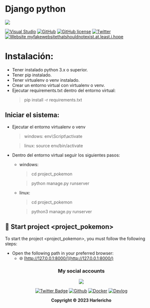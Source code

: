 # Django python

![](https://neuralcovenant.files.wordpress.com/2020/09/django.png)

[![Visual Studio](https://badgen.net/badge/icon/visualstudio?icon=visualstudio&label)](https://visualstudio.microsoft.com)
[![GitHub](https://badgen.net/badge/icon/github?icon=github&label)](https://github.com/harlericho)
[![GitHub license](https://img.shields.io/github/license/Naereen/StrapDown.js.svg)](https://github.com/Naereen/StrapDown.js/blob/master/LICENSE)
[![Twitter](https://badgen.net/badge/icon/twitter?icon=twitter&label)](https://twitter.com/harlericho)
[![Website myfakewebsitethatshouldnotexist.at.least.i.hope](https://img.shields.io/website-up-down-green-red/http/myfakewebsitethatshouldnotexist.at.least.i.hope.svg)](https://harlericho.github.io/portafolio/)

# Instalación:

- Tener instalado python 3.x o superior.
- Tener pip instalado.
- Tener virtualenv o venv instalado.
- Crear un entorno virtual con virtualenv o venv.
- Ejecutar requirements.txt dentro del entorno virtual:
  > pip install -r requirements.txt

## Iniciar el sistema:

- Ejecutar el entorno virtualenv o venv

  > windows: env\Script\activate

  > linux: source env/bin/activate

- Dentro del entorno virtual seguir los siguientes pasos:

  - windows:

    > cd project_pokemon

    > python manage.py runserver

  - linux:

    > cd project_pokemon

    > python3 manage.py runserver

## 🚀 Start project <project_pokemon>

To start the project <project_pokemon>, you must follow the following steps:

- Open the following path in your preferred browser:
  - 🌐 [http://127.0.0.1:8000/](http://127.0.0.1:8000/)

<div align="center">

### My social accounts

![](https://avatars.githubusercontent.com/u/42042270?s=48&v=4)

[![Twitter Badge](https://img.shields.io/badge/Twitter-1DA1F2?style=for-the-badge&logo=twitter&logoColor=white)](https://twitter.com/harlericho)
[![Github](https://img.shields.io/badge/GitHub-100000?style=for-the-badge&logo=github&logoColor=white)](https://github.com/harlericho)
[![Docker](https://img.shields.io/badge/Docker-2496ED?style=for-the-badge&logo=docker&logoColor=white)](https://hub.docker.com/u/harlericho)
[![Devlog](https://img.shields.io/badge/dev.to-0A0A0A?style=for-the-badge&logo=dev.to&logoColor=white)](https://harlericho.tech)

</div>

<p align="center"><strong>Copyright © 2023 Harlericho</strong></p>
